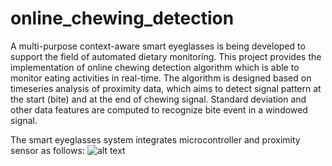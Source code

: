 # online_chewing_detection
A multi-purpose context-aware smart eyeglasses is being developed to support the field of automated dietary monitoring. This project provides the implementation of online chewing detection algorithm which is able to monitor eating activities in real-time. The algorithm is designed based on timeseries analysis of proximity data, which aims to detect signal pattern at the start (bite) and at the end of chewing signal. Standard deviation and other data features are computed to recognize bite event in a windowed signal.

The smart eyeglasses system integrates microcontroller and proximity sensor as follows:
![alt text](https://github.com/[arya-tama]/[online_chewing_detection]/blob/[main]/eyeglasses.jpg?raw=true)
